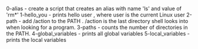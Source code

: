 0-alias - create a script that creates an alias with name 'ls' and value of 'rm*'
1-hello_you - prints hello user , where user is the current Linux user
2-path - add /action to the PATH . /action is the last directory shell looks into when looking for a program.
3-paths - counts the number of directories in the PATH.
4-global_variables - prints all global variables
5-local_variables - prints the local variables
